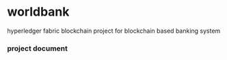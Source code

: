 # worldbank
hyperledger fabric blockchain project for blockchain based banking system

<explanation about project will be here>
  
  
### project document
<pdf link wil be here>
 
 
 
